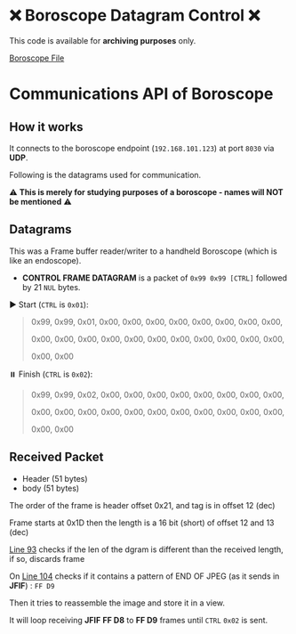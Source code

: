 # ❌ Boroscope Datagram Control ❌

This code is available for **archiving purposes** only.

[Boroscope File](https://github.com/iamdroppy/boroscope/blob/main/boroscope.cs)

# Communications API of Boroscope

## How it works

It connects to the boroscope endpoint (`192.168.101.123`) at port `8030` via **UDP**.

Following is the datagrams used for communication.

⚠️  **This is merely for studying purposes of a boroscope - names will NOT be mentioned** ⚠️

## Datagrams

This was a Frame buffer reader/writer to a handheld Boroscope (which is like an endoscope).

- **CONTROL FRAME DATAGRAM** is a packet of `0x99 0x99 [CTRL]` followed by 21 `NUL` bytes.

▶️  Start (`CTRL` is `0x01`):

 > 0x99, 0x99, 0x01, 0x00, 0x00, 0x00, 0x00, 0x00, 0x00, 0x00, 0x00,
 >
 > 0x00, 0x00, 0x00, 0x00, 0x00, 0x00, 0x00, 0x00, 0x00, 0x00, 0x00, 
 >
 > 0x00, 0x00

⏸️ Finish (`CTRL` is `0x02`):

 > 0x99, 0x99, 0x02, 0x00, 0x00, 0x00, 0x00, 0x00, 0x00, 0x00, 0x00,
 >
 > 0x00, 0x00, 0x00, 0x00, 0x00, 0x00, 0x00, 0x00, 0x00, 0x00, 0x00, 
 >
 > 0x00, 0x00

## Received Packet

 - Header (51 bytes)
 - body (51 bytes)

The order of the frame is header offset 0x21, and tag is in offset 12 (dec)

Frame starts at 0x1D then the length is a 16 bit (short) of offset 12 and 13 (dec)

[Line 93](https://github.com/iamdroppy/boroscope/blob/main/boroscope.cs:96) checks if the len of the dgram is different than the received length, if so, discards frame

On [Line 104](https://github.com/iamdroppy/boroscope/blob/main/boroscope.cs:104) checks if it contains a pattern of END OF JPEG (as it sends in **JFIF**) : `FF D9`

Then it tries to reassemble the image and store it in a view.

It will loop receiving **JFIF** **FF D8** to **FF D9** frames until `CTRL` `0x02` is sent.
